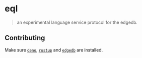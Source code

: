 # eql

> an experimental language service protocol for the edgedb.

## Contributing

Make sure [`deno`](https://deno.land/manual@v1.26.2/getting_started/installation), [`rustup`](https://rustup.rs/) and [`edgedb`](https://www.edgedb.com/docs/intro/quickstart#installation) are installed.
